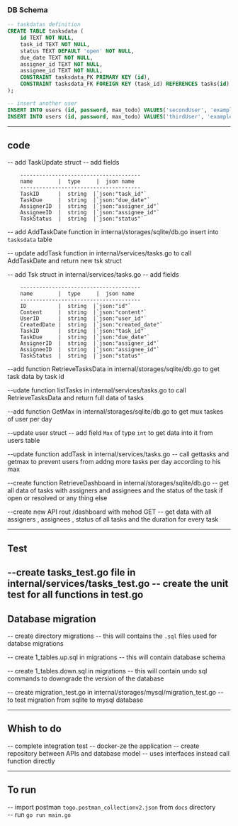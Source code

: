 ### DB Schema
```sql
-- taskdatas definition 
CREATE TABLE tasksdata (
	id TEXT NOT NULL,
	task_id TEXT NOT NULL,
	status TEXT DEFAULT 'open' NOT NULL,
	due_date TEXT NOT NULL,
	assigner_id TEXT NOT NULL,
	assignee_id TEXT NOT NULL,
	CONSTRAINT tasksdata_PK PRIMARY KEY (id),
	CONSTRAINT tasksdata_FK FOREIGN KEY (task_id) REFERENCES tasks(id)
);

-- insert another user
INSERT INTO users (id, password, max_todo) VALUES('secondUser', 'example', 4);
INSERT INTO users (id, password, max_todo) VALUES('thirdUser', 'example', 4);
```
-------------------------------
## code 
-- add TaskUpdate struct 
-- add fields 
```
    --------------------------------------
    name        |  type     |  json name 
    --------------------------------------
    TaskID      |  string  |`json:"task_id"`
    TaskDue     |  string  |`json:"due_date"` 
    AssignerID  |  string  |`json:"assigner_id"` 
    AssigneeID  |  string  |`json:"assignee_id"` 
    TaskStatus  |  string  |`json:"status"` 
```
-- add AddTaskDate function in internal/storages/sqlite/db.go
   insert into `tasksdata` table 

-- update addTask function in internal/services/tasks.go
   to call AddTaskDate and return new tsk struct 

-- add Tsk struct in internal/services/tasks.go
-- add fields 
```
    --------------------------------------
    name        |  type     |  json name 
    --------------------------------------
    ID          |  string  |`json:"id"`
    Content     |  string  |`json:"content"` 
    UserID      |  string  |`json:"user_id"` 
    CreatedDate |  string  |`json:"created_date"` 
    TaskID      |  string  |`json:"task_id"` 
    TaskDue     |  string  |`json:"due_date"` 
    AssignerID  |  string  |`json:"assigner_id"` 
    AssigneeID  |  string  |`json:"assignee_id"` 
    TaskStatus  |  string  |`json:"status"` 
```
--add function RetrieveTasksData in internal/storages/sqlite/db.go
to get task data by task id 

--udate function listTasks in internal/services/tasks.go
to call RetrieveTasksData and return full data of tasks

--add function GetMax in internal/storages/sqlite/db.go
to get mux taskes of user per day 

--update user struct 
  -- add field `Max`  of type  `int` to get data into it from users table 

--update function addTask in internal/services/tasks.go
  -- call gettasks and getmax to prevent users from addng more tasks per day according to his max  

--create function RetrieveDashboard in internal/storages/sqlite/db.go
  -- get all data of tasks with assigners and assignees and the status of the task if open or resolved or any thing else 

--create new API rout /dashboard with mehod GET
  -- get data with all assigners , assignees , status of all tasks and the duration for every task 

-------------------------------
## Test 
--create tasks_test.go file in internal/services/tasks_test.go
  -- create the unit test for all functions in test.go
-------------------------------
## Database migration
-- create directory migrations 
  -- this will contains the `.sql` files used for databse migrations

-- create 1_tables.up.sql in migrations
  -- this will contain database schema
 
-- create 1_tables.down.sql in migrations
  -- this will contain undo sql commands to downgrade the version of the database

-- create migration_test.go in internal/storages/mysql/migration_test.go
  -- to test migration from sqlite to mysql database 

------------------------------
## Whish to do 
-- complete integration test
-- docker-ze the application 
-- create repository between APIs and database model 
-- uses interfaces instead call function directly 

------------------------------
## To run 
-- import postman `togo.postman_collectionv2.json` from `docs` directory  
-- run `go run main.go` 
